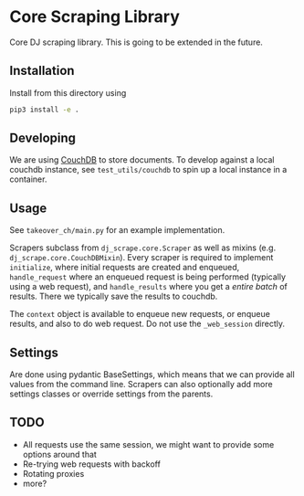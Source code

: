 # Core Scraping Library

Core DJ scraping library. This is going to be extended in the future.

## Installation
Install from this directory using
```bash
pip3 install -e .
```

## Developing
We are using [CouchDB](https://couchdb.apache.org/) to store documents.
To develop against a local couchdb instance, see `test_utils/couchdb` to spin up a local instance in a container.

## Usage
See `takeover_ch/main.py` for an example implementation.

Scrapers subclass from `dj_scrape.core.Scraper` as well as mixins (e.g. `dj_scrape.core.CouchDBMixin`).
Every scraper is required to implement `initialize`, where initial requests are created and enqueued, `handle_request` where an enqueued request is being performed (typically using a web request), and `handle_results` where you get a *entire batch* of results. There we typically save the results to couchdb.

The `context` object is available to enqueue new requests, or enqueue results, and also to do web request. Do not use the `_web_session` directly.


## Settings
Are done using pydantic BaseSettings, which means that we can provide all values from the command line. Scrapers can also optionally add more settings classes or override settings from the parents.


## TODO
- All requests use the same session, we might want to provide some options around that
- Re-trying web requests with backoff
- Rotating proxies
- more?
